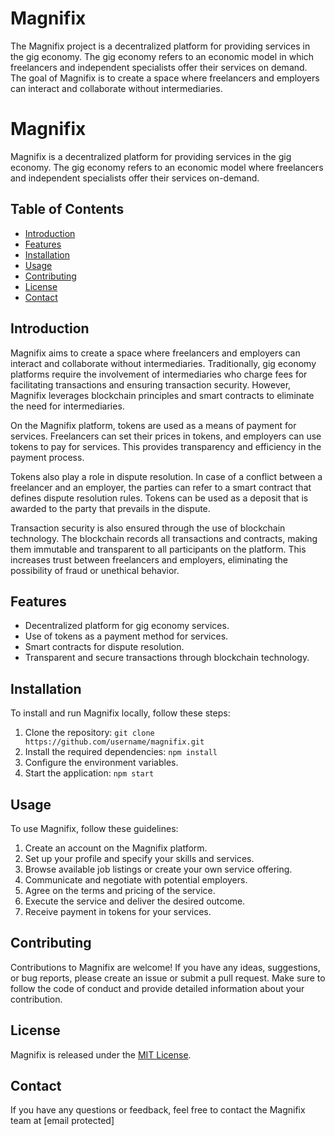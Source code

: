 # Magnifix
The Magnifix project is a decentralized platform for providing services in the gig economy. The gig economy refers to an economic model in which freelancers and independent specialists offer their services on demand.  The goal of Magnifix is to create a space where freelancers and employers can interact and collaborate without intermediaries.
# Magnifix

Magnifix is a decentralized platform for providing services in the gig economy. The gig economy refers to an economic model where freelancers and independent specialists offer their services on-demand.

## Table of Contents
- [Introduction](#introduction)
- [Features](#features)
- [Installation](#installation)
- [Usage](#usage)
- [Contributing](#contributing)
- [License](#license)
- [Contact](#contact)

## Introduction

Magnifix aims to create a space where freelancers and employers can interact and collaborate without intermediaries. Traditionally, gig economy platforms require the involvement of intermediaries who charge fees for facilitating transactions and ensuring transaction security. However, Magnifix leverages blockchain principles and smart contracts to eliminate the need for intermediaries.

On the Magnifix platform, tokens are used as a means of payment for services. Freelancers can set their prices in tokens, and employers can use tokens to pay for services. This provides transparency and efficiency in the payment process.

Tokens also play a role in dispute resolution. In case of a conflict between a freelancer and an employer, the parties can refer to a smart contract that defines dispute resolution rules. Tokens can be used as a deposit that is awarded to the party that prevails in the dispute.

Transaction security is also ensured through the use of blockchain technology. The blockchain records all transactions and contracts, making them immutable and transparent to all participants on the platform. This increases trust between freelancers and employers, eliminating the possibility of fraud or unethical behavior.

## Features

- Decentralized platform for gig economy services.
- Use of tokens as a payment method for services.
- Smart contracts for dispute resolution.
- Transparent and secure transactions through blockchain technology.

## Installation

To install and run Magnifix locally, follow these steps:

1. Clone the repository: `git clone https://github.com/username/magnifix.git`
2. Install the required dependencies: `npm install`
3. Configure the environment variables.
4. Start the application: `npm start`

## Usage

To use Magnifix, follow these guidelines:

1. Create an account on the Magnifix platform.
2. Set up your profile and specify your skills and services.
3. Browse available job listings or create your own service offering.
4. Communicate and negotiate with potential employers.
5. Agree on the terms and pricing of the service.
6. Execute the service and deliver the desired outcome.
7. Receive payment in tokens for your services.

## Contributing

Contributions to Magnifix are welcome! If you have any ideas, suggestions, or bug reports, please create an issue or submit a pull request. Make sure to follow the code of conduct and provide detailed information about your contribution.

## License

Magnifix is released under the [MIT License](LICENSE).

## Contact

If you have any questions or feedback, feel free to contact the Magnifix team at [email protected]
